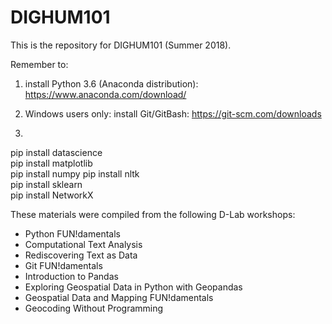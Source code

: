 # DIGHUM101

This is the repository for DIGHUM101 (Summer 2018). 

Remember to:

1) install Python 3.6 (Anaconda distribution): https://www.anaconda.com/download/

2) Windows users only: install Git/GitBash: https://git-scm.com/downloads

3)
pip install datascience  
pip install matplotlib  
pip install numpy
pip install nltk  
pip install sklearn  
pip install NetworkX  

These materials were compiled from the following D-Lab workshops:
- Python FUN!damentals  
- Computational Text Analysis  
- Rediscovering Text as Data  
- Git FUN!damentals  
- Introduction to Pandas  
- Exploring Geospatial Data in Python with Geopandas  
- Geospatial Data and Mapping FUN!damentals  
- Geocoding Without Programming  
